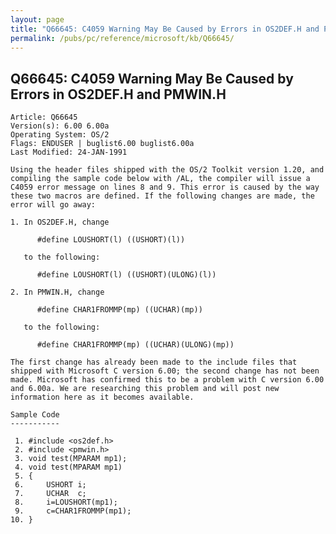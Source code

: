 ```yaml
---
layout: page
title: "Q66645: C4059 Warning May Be Caused by Errors in OS2DEF.H and PMWIN.H"
permalink: /pubs/pc/reference/microsoft/kb/Q66645/
---
```


## Q66645: C4059 Warning May Be Caused by Errors in OS2DEF.H and PMWIN.H

	Article: Q66645
	Version(s): 6.00 6.00a
	Operating System: OS/2
	Flags: ENDUSER | buglist6.00 buglist6.00a
	Last Modified: 24-JAN-1991
	
	Using the header files shipped with the OS/2 Toolkit version 1.20, and
	compiling the sample code below with /AL, the compiler will issue a
	C4059 error message on lines 8 and 9. This error is caused by the way
	these two macros are defined. If the following changes are made, the
	error will go away:
	
	1. In OS2DEF.H, change
	
	      #define LOUSHORT(l) ((USHORT)(l))
	
	   to the following:
	
	      #define LOUSHORT(l) ((USHORT)(ULONG)(l))
	
	2. In PMWIN.H, change
	
	      #define CHAR1FROMMP(mp) ((UCHAR)(mp))
	
	   to the following:
	
	      #define CHAR1FROMMP(mp) ((UCHAR)(ULONG)(mp))
	
	The first change has already been made to the include files that
	shipped with Microsoft C version 6.00; the second change has not been
	made. Microsoft has confirmed this to be a problem with C version 6.00
	and 6.00a. We are researching this problem and will post new
	information here as it becomes available.
	
	Sample Code
	-----------
	
	 1. #include <os2def.h>
	 2. #include <pmwin.h>
	 3. void test(MPARAM mp1);
	 4. void test(MPARAM mp1)
	 5. {
	 6.     USHORT i;
	 7.     UCHAR  c;
	 8.     i=LOUSHORT(mp1);
	 9.     c=CHAR1FROMMP(mp1);
	10. }
